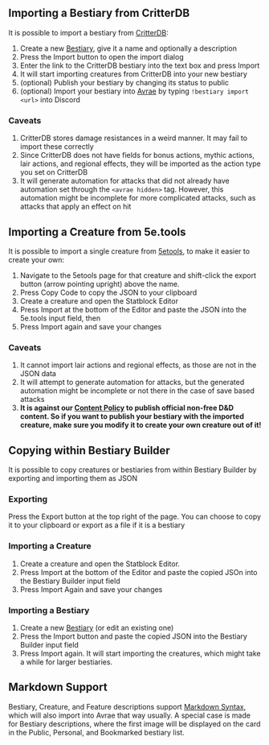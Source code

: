 ## Importing a Bestiary from CritterDB

It is possible to import a bestiary from [CritterDB](https://critterdb.com):

1. Create a new [Bestiary](/my-bestiaries), give it a name and optionally a description
2. Press the Import button to open the import dialog
3. Enter the link to the CritterDB bestiary into the text box and press Import
4. It will start importing creatures from CritterDB into your new bestiary
5. (optional) Publish your bestiary by changing its status to public
6. (optional) Import your bestiary into [Avrae](https://avrae.io/) by typing `!bestiary import <url>` into Discord

### Caveats

1. CritterDB stores damage resistances in a weird manner. It may fail to import these correctly
2. Since CritterDB does not have fields for bonus actions, mythic actions, lair actions, and regional effects, they will be imported as the action type you set on CritterDB
3. It will generate automation for attacks that did not already have automation set through the <code>\<avrae hidden\></code> tag. However, this automation might be incomplete for more complicated attacks, such as attacks that apply an effect on hit

## Importing a Creature from 5e.tools

It is possible to import a single creature from [5etools](https://5e.tools), to make it easier to create your own:

1. Navigate to the 5etools page for that creature and shift-click the export button (arrow pointing upright) above the name.
2. Press Copy Code to copy the JSON to your clipboard
3. Create a creature and open the Statblock Editor
4. Press Import at the bottom of the Editor and paste the JSON into the 5e.tools input field, then
5. Press Import again and save your changes

### Caveats

1. It cannot import lair actions and regional effects, as those are not in the JSON data
2. It will attempt to generate automation for attacks, but the generated automation might be incomplete or not there in the case of save based attacks
3. **It is against our [Content Policy](/content-policy) to publish official non-free D&D content. So if you want to publish your bestiary with the imported creature, make sure you modify it to create your own creature out of it!**

## Copying within Bestiary Builder

It is possible to copy creatures or bestiaries from within Bestiary Builder by exporting and importing them as JSON

### Exporting

Press the Export button at the top right of the page. You can choose to copy it to your clipboard or export as a file if it is a bestiary

### Importing a Creature

1. Create a creature and open the Statblock Editor.
2. Press Import at the bottom of the Editor and paste the copied JSOn into the Bestiary Builder input field
3. Press Import Again and save your changes

### Importing a Bestiary

1. Create a new [Bestiary](/my-bestiaries) (or edit an existing one)
2. Press the Import button and paste the copied JSON into the Bestiary Builder input field
3. Press Import again. It will start importing the creatures, which might take a while for larger bestiaries.

## Markdown Support
Bestiary, Creature, and Feature descriptions support [Markdown Syntax](https://www.markdownguide.org/basic-syntax/), which will also import into Avrae that way usually. 
A special case is made for Bestiary descriptions, where the first image will be displayed on the card in the Public, Personal, and Bookmarked bestiary list.